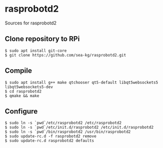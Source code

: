 # rasprobotd2
Sources for rasprobotd2

## Clone repository to RPi

	$ sudo apt install git-core
	$ git clone https://github.com/sea-kg/rasprobotd2.git
	
## Compile

	
	$ sudo apt install g++ make qtchooser qt5-default libqt5websockets5 libqt5websockets5-dev
	$ cd rasprobotd2
	$ qmake && make
	
## Configure

	$ sudo ln -s `pwd`/etc/rasprobotd2 /etc/rasprobotd2
	$ sudo ln -s `pwd`/etc/init.d/rasprobotd2 /etc/init.d/rasprobotd2
	$ sudo ln -s `pwd`/bin/rasprobotd2 /usr/bin/rasprobotd2
	$ sudo update-rc.d -f rasprobotd2 remove
	$ sudo update-rc.d rasprobotd2 defaults
